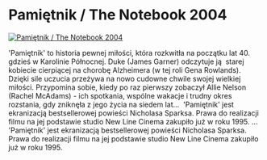 Pamiętnik / The Notebook 2004 
=============
[![Pamiętnik / The Notebook 2004 ](http://vidos.pl/images/player.gif)](http://vidos.pl/pamietnik-the-notebook-2004)

 'Pamiętnik' to historia pewnej miłości, która rozkwitła na początku lat 40. gdzieś w Karolinie Północnej. Duke (James Garner) odczytuje ją  starej kobiecie cierpiącej na chorobę Alzheimera (w tej roli Gena Rowlands). Dzięki sile uczucia przeżywa na nowo cudowne chwile swojej wielkiej miłości. Przypomina sobie, kiedy po raz pierwszy zobaczył Allie Nelson (Rachel McAdams) - ich spotkania, wspólne wakacje i trudny okres rozstania, gdy zniknęła z jego życia na siedem lat...  'Pamiętnik' jest ekranizacją bestsellerowej powieści Nicholasa Sparksa. Prawa do realizacji filmu na jej podstawie studio New Line Cinema zakupiło już w roku 1995.   ... 'Pamiętnik' jest ekranizacją bestsellerowej powieści Nicholasa Sparksa. Prawa do realizacji filmu na jej podstawie studio New Line Cinema zakupiło już w roku 1995.
